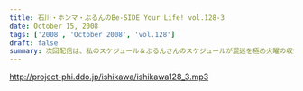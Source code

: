 ```yaml
---
title: 石川・ホンマ・ぶるんのBe-SIDE Your Life! vol.128-3
date: October 15, 2008
tags: ['2008', 'October 2008', 'vol.128']
draft: false
summary: 次回配信は、私のスケジュール＆ぶるんさんのスケジュールが混迷を極め火曜の収録となります。すこーし配信が遅れをみせますがしばしじっとお待ち下さいね！NAMAE
---
```


http://project-phi.ddo.jp/ishikawa/ishikawa128_3.mp3
